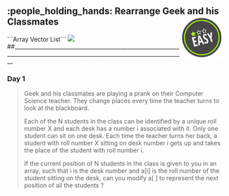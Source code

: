 <h2>:people_holding_hands: Rearrange Geek and his Classmates
  <img align='right' src="https://github.com/guru-shreyansh/GeeksforGeeks-30-Days-of-Code/blob/main/!DOC!/Easy%231.png" width="100"></h2>
```Array Vector List```

<img align='centre' src="https://github.com/guru-shreyansh/GeeksforGeeks-30-Days-of-Code/blob/main/!DOC!/D01.png" height="300">
##_____________________________________________________________________________________________________________________________
<h3> Day 1 </h3>

<blockquote>Geek and his classmates are playing a prank on their Computer Science teacher. They change places every time the teacher turns to look at the blackboard. 

Each of the N students in the class can be identified by a unique roll number X and each desk has a number i associated with it. Only one student can sit on one desk. 
Each time the teacher turns her back, a student with roll number X sitting on desk number i gets up and takes the place of the student with roll number i.

If the current position of N students in the class is given to you in an array, such that i is the desk number and a[i] is the roll number of the student sitting on the desk, can you modify a[ ] to represent the next position of all the students ?</blockquote>
